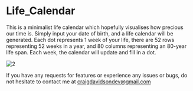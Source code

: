 # Life_Calendar

This is a minimalist life calendar which hopefully visualises how precious our time is. Simply input your date of birth, and a life calendar will be generated. Each dot represents 1 week of your life, there are 52 rows representing  52 weeks in a year, and 80 columns representing an 80-year life span. Each week, the calendar will update and fill in a dot.

![2](https://user-images.githubusercontent.com/116437030/221645863-59024015-6c72-4bb8-ba6b-4a314ebd1118.png)

If you have any requests for features or experience any issues or bugs, do not hesitate to contact me at craigdavidsondev@gmail.com
